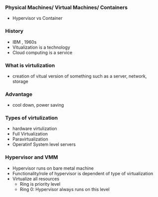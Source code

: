 ### Physical Machines/ Virtual Machines/ Containers
  - Hypervisor vs Container 

### History 
  - IBM , 1960s 
  - Vitualization is a technology 
  - Cloud computing is a service 
  
 ### What is virtulization 
  - creation of vitual version of something such as a server, network, storage 
  
 ### Advantage 
  - cool down, power saving 
 
 ### Types of virtulization 
  - hardware virtulization 
  - Full Virtualization 
  - Paravirtualization 
  - Operatinf System level servers 

### Hypervisor and VMM
  - Hypervisor runs on bare metal machine
  - Functionality/role of hypervisor is dependent of type of virtualization
  - Virtualize all resources 
    - Ring is priority level 
    - Ring 0: Hypervisor always runs on this level 
    
  
  
  
  
  
  
  
  
  
  

